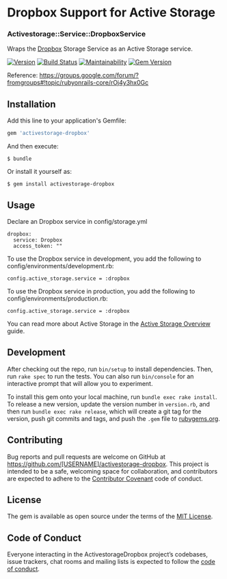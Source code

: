 # Dropbox Support for Active Storage
### Activestorage::Service::DropboxService

Wraps the [Dropbox](https://www.dropbox.com/) Storage Service as an Active Storage service. 

[![Version](https://img.shields.io/gem/v/activestorage-dropbox.svg?style=flat-square)](https://rubygems.org/gems/activestorage-dropbox)
[![Build Status](https://travis-ci.org/ashishprajapati/activestorage-dropbox.svg?branch=master)](https://travis-ci.org/ashishprajapati/activestorage-dropbox)
[![Maintainability](https://api.codeclimate.com/v1/badges/a30b9d7043ffbcc4a080/maintainability)](https://codeclimate.com/github/ashishprajapati/activestorage-dropbox/maintainability)
[![Gem Version](https://badge.fury.io/rb/activestorage-dropbox.svg)](https://badge.fury.io/rb/activestorage-dropbox)

Reference: https://groups.google.com/forum/?fromgroups#!topic/rubyonrails-core/rOj4y3hx0Gc

## Installation

Add this line to your application's Gemfile:

```ruby
gem 'activestorage-dropbox'
```

And then execute:

    $ bundle

Or install it yourself as:

    $ gem install activestorage-dropbox

## Usage
Declare an Dropbox service in config/storage.yml

```
dropbox:
  service: Dropbox
  access_token: ""
```

To use the Dropbox service in development, you add the following to config/environments/development.rb:

```
config.active_storage.service = :dropbox
```

To use the Dropbox service in production, you add the following to config/environments/production.rb:

```
config.active_storage.service = :dropbox
```

You can read more about Active Storage in the [Active Storage Overview](https://edgeguides.rubyonrails.org/active_storage_overview.html) guide.

## Development

After checking out the repo, run `bin/setup` to install dependencies. Then, run `rake spec` to run the tests. You can also run `bin/console` for an interactive prompt that will allow you to experiment.

To install this gem onto your local machine, run `bundle exec rake install`. To release a new version, update the version number in `version.rb`, and then run `bundle exec rake release`, which will create a git tag for the version, push git commits and tags, and push the `.gem` file to [rubygems.org](https://rubygems.org).

## Contributing

Bug reports and pull requests are welcome on GitHub at https://github.com/[USERNAME]/activestorage-dropbox. This project is intended to be a safe, welcoming space for collaboration, and contributors are expected to adhere to the [Contributor Covenant](http://contributor-covenant.org) code of conduct.

## License

The gem is available as open source under the terms of the [MIT License](https://opensource.org/licenses/MIT).

## Code of Conduct

Everyone interacting in the ActivestorageDropbox project’s codebases, issue trackers, chat rooms and mailing lists is expected to follow the [code of conduct](https://github.com/[USERNAME]/activestorage-dropbox/blob/master/CODE_OF_CONDUCT.md).
